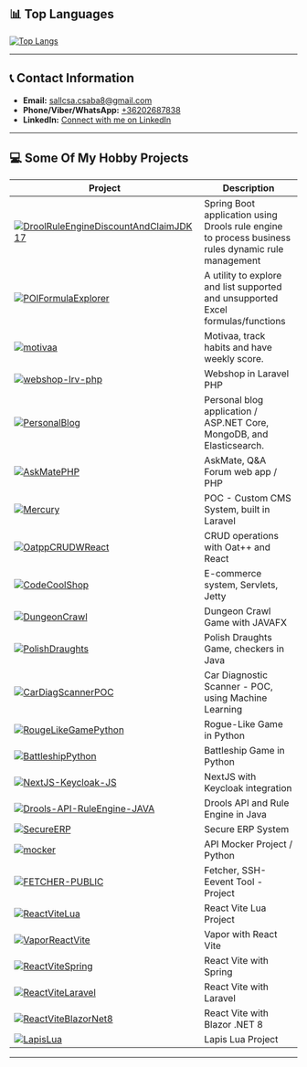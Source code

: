## 📊 Top Languages

[![Top Langs](https://github-readme-stats.vercel.app/api/top-langs/?username=csabika98&hide=javascript,html,css,scss,blade,c,lua,typescript,cpp)](https://github.com/anuraghazra/github-readme-stats)

---

## 📞 Contact Information

- **Email:** [sallcsa.csaba8@gmail.com](mailto:sallcsa.csaba8@gmail.com)
- **Phone/Viber/WhatsApp:** [+36202687838](tel:+36202687838)
- **LinkedIn:** [Connect with me on LinkedIn](https://www.linkedin.com/in/csabika98/)

---

## 💻 Some Of My Hobby Projects 
| Project | Description |
|---------|-------------|
| [![DroolRuleEngineDiscountAndClaimJDK17](https://github-readme-stats.vercel.app/api/pin/?username=csabika98&repo=DroolRuleEngineDiscountAndClaimJDK17)](https://github.com/csabika98/DroolRuleEngineDiscountAndClaimJDK17) | Spring Boot application using Drools rule engine to process business rules dynamic rule management |
| [![POIFormulaExplorer](https://github-readme-stats.vercel.app/api/pin/?username=csabika98&repo=POIFormulaExplorer)](https://github.com/csabika98/POIFormulaExplorer) | A utility to explore and list supported and unsupported Excel formulas/functions |
| [![motivaa](https://github-readme-stats.vercel.app/api/pin/?username=pleszr&repo=motivaa)](https://github.com/pleszr/motivaa) | Motivaa, track habits and have weekly score. |
| [![webshop-lrv-php](https://github-readme-stats.vercel.app/api/pin/?username=csabika98&repo=webshop-lrv-php&show_owner=true)](https://github.com/csabika98/webshop-lrv-php) | Webshop in Laravel PHP |
| [![PersonalBlog](https://github-readme-stats.vercel.app/api/pin/?username=csabika98&repo=PersonalBlog&show_owner=true)](https://github.com/csabika98/PersonalBlog) | Personal blog application / ASP.NET Core, MongoDB, and Elasticsearch. |
| [![AskMatePHP](https://github-readme-stats.vercel.app/api/pin/?username=csabika98&repo=AskMatePHP&show_owner=true)](https://github.com/csabika98/AskMatePHP) | AskMate, Q&A Forum web app / PHP|
| [![Mercury](https://github-readme-stats.vercel.app/api/pin/?username=csabika98&repo=Mercury&show_owner=true)](https://github.com/csabika98/Mercury) | POC - Custom CMS System, built in Laravel |
| [![OatppCRUDWReact](https://github-readme-stats.vercel.app/api/pin/?username=csabika98&repo=OatppCRUDWReact&show_owner=true)](https://github.com/csabika98/OatppCRUDWReact) | CRUD operations with Oat++ and React |
| [![CodeCoolShop](https://github-readme-stats.vercel.app/api/pin/?username=csabika98&repo=CodeCoolShop&show_owner=true)](https://github.com/csabika98/CodeCoolShop) | E-commerce system, Servlets, Jetty|
| [![DungeonCrawl](https://github-readme-stats.vercel.app/api/pin/?username=csabika98&repo=DungeonCrawl&show_owner=true)](https://github.com/csabika98/DungeonCrawl) | Dungeon Crawl Game with JAVAFX |
| [![PolishDraughts](https://github-readme-stats.vercel.app/api/pin/?username=csabika98&repo=PolishDraughts&show_owner=true)](https://github.com/csabika98/PolishDraughts) | Polish Draughts Game, checkers in Java |
| [![CarDiagScannerPOC](https://github-readme-stats.vercel.app/api/pin/?username=csabika98&repo=CarDiagScannerPOC&show_owner=true)](https://github.com/csabika98/CarDiagScannerPOC) | Car Diagnostic Scanner - POC, using Machine Learning |
| [![RougeLikeGamePython](https://github-readme-stats.vercel.app/api/pin/?username=csabika98&repo=RougeLikeGamePython&show_owner=true)](https://github.com/csabika98/RougeLikeGamePython) | Rogue-Like Game in Python |
| [![BattleshipPython](https://github-readme-stats.vercel.app/api/pin/?username=csabika98&repo=BattleshipPython&show_owner=true)](https://github.com/csabika98/BattleshipPython) | Battleship Game in Python |
| [![NextJS-Keycloak-JS](https://github-readme-stats.vercel.app/api/pin/?username=csabika98&repo=NextJS-Keycloak-JS&show_owner=true)](https://github.com/csabika98/NextJS-Keycloak-JS) | NextJS with Keycloak integration |
| [![Drools-API-RuleEngine-JAVA](https://github-readme-stats.vercel.app/api/pin/?username=csabika98&repo=Drools-API-RuleEngine-JAVA&show_owner=true)](https://github.com/csabika98/Drools-API-RuleEngine-JAVA) | Drools API and Rule Engine in Java |
| [![SecureERP](https://github-readme-stats.vercel.app/api/pin/?username=csabika98&repo=SecureERP&show_owner=true)](https://github.com/csabika98/SecureERP) | Secure ERP System |
| [![mocker](https://github-readme-stats.vercel.app/api/pin/?username=csabika98&repo=mocker&show_owner=true)](https://github.com/csabika98/mocker) | API Mocker Project / Python |
| [![FETCHER-PUBLIC](https://github-readme-stats.vercel.app/api/pin/?username=csabika98&repo=FETCHER-pub&show_owner=true)](https://github.com/csabika98/FETCHER-pub) | Fetcher, SSH-Eevent Tool - Project |
| [![ReactViteLua](https://github-readme-stats.vercel.app/api/pin/?username=csabika98&repo=ReactViteLua&show_owner=true)](https://github.com/csabika98/ReactViteLua) | React Vite Lua Project |
| [![VaporReactVite](https://github-readme-stats.vercel.app/api/pin/?username=csabika98&repo=VaporReactVite&show_owner=true)](https://github.com/csabika98/VaporReactVite) | Vapor with React Vite |
| [![ReactViteSpring](https://github-readme-stats.vercel.app/api/pin/?username=csabika98&repo=ReactViteSpring&show_owner=true)](https://github.com/csabika98/ReactViteSpring) | React Vite with Spring |
| [![ReactViteLaravel](https://github-readme-stats.vercel.app/api/pin/?username=csabika98&repo=ReactViteLaravel&show_owner=true)](https://github.com/csabika98/ReactViteLaravel) | React Vite with Laravel |
| [![ReactViteBlazorNet8](https://github-readme-stats.vercel.app/api/pin/?username=csabika98&repo=ReactViteBlazorNet8&show_owner=true)](https://github.com/csabika98/ReactViteBlazorNet8) | React Vite with Blazor .NET 8 |
| [![LapisLua](https://github-readme-stats.vercel.app/api/pin/?username=csabika98&repo=LapisLua&show_owner=true)](https://github.com/csabika98/LapisLua) | Lapis Lua Project |
---
